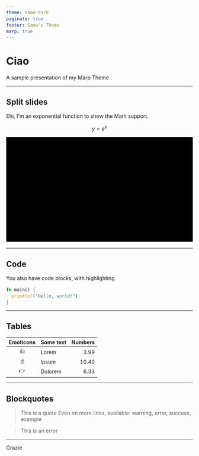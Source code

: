 ```yaml
---
theme: samu-dark
paginate: true
footer: Samu's Theme
marp: true
---
```


# Ciao

A sample presentation of my Marp Theme

---

## Split slides

<div class="row">

<div class="col-50">

Ehi, I'm an exponential function to show the Math support.

$$
y = e^x
$$

</div>

<div class="col-50">

![](ExponentialFunctionGraph.gif)

</div>

</div>

---

## Code

You also have code blocks, with highlighting

```rust
fn main() {
  println!("Hello, world!");
}
```

---

## Tables

| Emoticons | Some text | Numbers |
| :-------: | --------- | ------: |
|    👍     | Lorem     |    3.99 |
|     ⏰     | Ipsum     |   10.40 |
|    👉     | Dolorem   |    6.33 |

---

## Blockquotes

> This is a quote
> Even on more lines, available: warning, error, success, example

<div class="error"> </div>

> This is an error

---

<div class="big-text center">

Grazie

</div>
